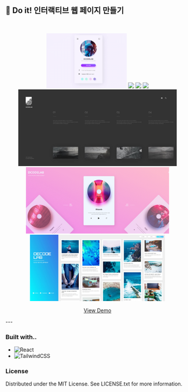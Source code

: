## 📓 Do it! 인터랙티브 웹 페이지 만들기

<br/>
<p align="center">
    <img src="public/img/home/1.gif" height="150px">
    <img src="public/img/home/2.gif" height="150px">
    <img src="public/img/home/3.gif" height="150px">
    <img src="public/img/home/4.gif" height="209px">
    <img src="public/img/home/5.JPG" height="209px">
    <img src="public/img/home/6.gif" height="181px">
    <img src="public/img/home/7.JPG" height="181px">
</p>
<p align="center">
 <a href="https://ameliacode.github.io/doit_interactive_web">View Demo</a>
</p>
---

### Built with..
* ![React](https://img.shields.io/badge/react-%2320232a.svg?style=for-the-badge&logo=react&logoColor=%2361DAFB)
* ![TailwindCSS](https://img.shields.io/badge/tailwindcss-%2338B2AC.svg?style=for-the-badge&logo=tailwind-css&logoColor=white)

### License

Distributed under the MIT License. See LICENSE.txt for more information.
